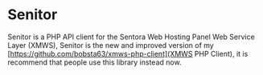 # Senitor

Senitor is a PHP API client for the Sentora Web Hosting Panel Web Service Layer (XMWS), Senitor is the new and improved version of my [https://github.com/bobsta63/xmws-php-client](XMWS PHP Client), it is recommend that people use this library instead now.

